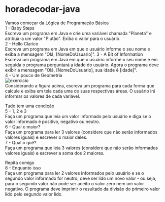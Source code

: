 # horadecodar-java<br>
Vamos começar da Lógica de Programação Básica<br>
1 - Baby Steps<br>
Escreva um programa em Java e crie uma variável chamada "Planeta" e atribua-a um valor "Plutão". 
Exiba o valor para o usuário.<br>
2 -  Hello Clarice<br>
Escreva um programa em Java em que o usuário informe o seu nome e exiba a mensagem "Olá, [NomeDoUsuario]".
3 - A Bit of Information<br>
Escreva um programa em Java em que o usuário informe o seu nome e em seguida o programa perguntará a idade do usuário. Agora o programa deve exibir a mensagem "Olá, [NomeDoUsuario], sua idade é [idade]".<br>
4 - Um pouco de Geometria<br>
![exercicio](https://user-images.githubusercontent.com/110677755/201787530-46864441-df14-4a35-a6ae-3359c549b10a.jpeg)<br>
Considerando a figura acima, escreva um programa para cada forma que calcule e exiba em tela cada uma de suas respectivas áreas. O usuário irá informar os valores de cada variável.<br>

Tudo tem uma condição<br>
5 - 1, 2 e 3<br>
Faça um programa que leia um valor informado pelo usuário e diga se o valor informado é positivo, negativo ou neutro.<br>
6 - Qual o maior?<br>
Faça um programa para ler 3 valores (considere que não serão informados valores iguais) e escrever o maior deles.<br>
7 - Qual o quê?<br>
Faça um programa que leia  3 valores (considere que não serão informados valores iguais) e escrever a soma dos 2 maiores.<br>

Repita comigo<br>
8 - Enquanto isso<br>
Faça um programa para ler 2 valores informados pelo usuário e se o segundo valor informado for neutro, deve ser lido um novo valor - ou seja, para o segundo valor não pode ser aceito o valor zero nem um valor negativo. O programa deve imprimir o resultado da divisão do primeiro valor lido pelo segundo valor lido.<br>
